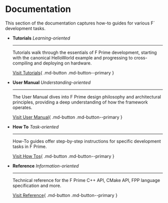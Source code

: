 # Documentation

This section of the documentation captures how-to guides for various F´ development tasks.


<div class="grid cards" markdown>

-   <span class="card-title">__Tutorials__</span> *Learning-oriented*

    ---

    Tutorials walk through the essentials of F Prime development, starting with the canonical HelloWorld example and progressing to cross-compiling and deploying on hardware.

    [Visit Tutorials](tutorials/index.md){ .md-button .md-button--primary }

-   <span class="card-title">__User Manual__</span> *Understanding-oriented*

    ---

    The User Manual dives into F Prime design philosophy and architectural principles, providing a deep understanding of how the framework operates.

    [Visit User Manual](user-manual/index.md){ .md-button .md-button--primary }

-   <span class="card-title">__How To__</span> *Task-oriented*

    ---

    How-To guides offer step-by-step instructions for specific development tasks in F Prime.

    [Visit How Tos](how-to/index.md){ .md-button .md-button--primary }

-   <span class="card-title">__Reference__</span> *Information-oriented*

    ---

    Technical reference for the F Prime C++ API, CMake API, FPP language specification and more.

    [Visit Reference](reference/index.md){ .md-button .md-button--primary }


</div>